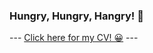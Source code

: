 ### Hungry, Hungry, Hangry! 🥘

--- [Click here for my CV! 😀](https://github.com/hungryshibaInu/hungryshibaInu/files/10436223/CV-Prom.Prompicharn.pdf) ---


<!--
**hungryshibaInu/hungryshibaInu** is a ✨ _special_ ✨ repository because its `README.md` (this file) appears on your GitHub profile.

Here are some ideas to get you started:

- 🔭 I’m currently working on ...
- 🌱 I’m currently learning ...
- 👯 I’m looking to collaborate on ...
- 🤔 I’m looking for help with ...
- 💬 Ask me about ...
- 📫 How to reach me: ...
- 😄 Pronouns: ...
- ⚡ Fun fact: ...
-->
